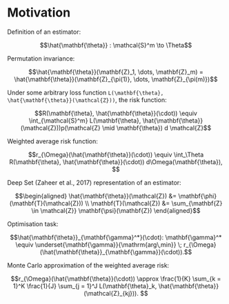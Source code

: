 # Motivation


Definition of an estimator:

```math
\hat{\mathbf{\theta}} : \mathcal{S}^m \to \Theta
```

Permutation invariance:

```math
\hat{\mathbf{\theta}}(\mathbf{Z}_1, \dots, \mathbf{Z}_m) = \hat{\mathbf{\theta}}(\mathbf{Z}_{\pi(1)}, \dots, \mathbf{Z}_{\pi(m)})
```

Under some arbitrary loss function ``L(\mathbf{\theta}, \hat{\mathbf{\theta}}(\mathcal{Z}))``, the risk function:

```math
R(\mathbf{\theta}, \hat{\mathbf{\theta}}(\cdot)) \equiv \int_{\mathcal{S}^m}  L(\mathbf{\theta}, \hat{\mathbf{\theta}}(\mathcal{Z}))p(\mathcal{Z} \mid \mathbf{\theta}) d \mathcal{Z}
```

Weighted average risk function:


```math
r_{\Omega}(\hat{\mathbf{\theta}}(\cdot))
\equiv \int_\Theta R(\mathbf{\theta}, \hat{\mathbf{\theta}}(\cdot)) d\Omega(\mathbf{\theta}),  
```


Deep Set (Zaheer et al., 2017) representation of an estimator:

```math
\begin{aligned}
\hat{\mathbf{\theta}}(\mathcal{Z}) &= \mathbf{\phi}(\mathbf{T}(\mathcal{Z})) \\
\mathbf{T}(\mathcal{Z})  &= \sum_{\mathbf{Z} \in \mathcal{Z}} \mathbf{\psi}(\mathbf{Z})
\end{aligned}
```

Optimisation task:

```math
\hat{\mathbf{\theta}}_{\mathbf{\gamma}^*}(\cdot):
\mathbf{\gamma}^*
\equiv
\underset{\mathbf{\gamma}}{\mathrm{arg\,min}} \; r_{\Omega}(\hat{\mathbf{\theta}}_{\mathbf{\gamma}}(\cdot)).
```

Monte Carlo approximation of the weighted average risk:

```math
r_{\Omega}(\hat{\mathbf{\theta}}(\cdot))
\approx
\frac{1}{K} \sum_{k = 1}^K \frac{1}{J} \sum_{j = 1}^J L(\mathbf{\theta}_k, \hat{\mathbf{\theta}}(\mathcal{Z}_{kj})).  
```
